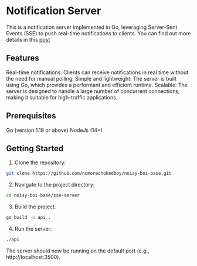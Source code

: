 # Notification Server

This is a notification server implemented in Go, leveraging Server-Sent Events (SSE) to push real-time notifications to clients. You can find out more details in this [post](https://dev.to/hadius/go-server-sent-events-2ng)

## Features

Real-time notifications: Clients can receive notifications in real time without the need for manual polling.
Simple and lightweight: The server is built using Go, which provides a performant and efficient runtime.
Scalable: The server is designed to handle a large number of concurrent connections, making it suitable for high-traffic applications.

## Prerequisites

Go (version 1.18 or above)
NodeJs (14+)

## Getting Started

1. Clone the repository:

```sh
git clone https://github.com/nomorechokedboy/noisy-boi-base.git
```

2. Navigate to the project directory:

```bash
cd noisy-boi-base/sse-server
```

3. Build the project:

```bash
go build -o api .
```

4. Run the server:

```bash
./api
```

The server should now be running on the default port (e.g., http://localhost:3500).
